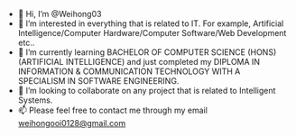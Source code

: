 - 👋 Hi, I’m @Weihong03
- 👀 I’m interested in everything that is related to IT. For example, Artificial Intelligence/Computer Hardware/Computer Software/Web Development etc..
- 🌱 I’m currently learning BACHELOR OF COMPUTER SCIENCE (HONS) (ARTIFICIAL INTELLIGENCE) and just completed my DIPLOMA IN INFORMATION & COMMUNICATION TECHNOLOGY WITH A SPECIALISM IN SOFTWARE ENGINEERING.
- 💞️ I’m looking to collaborate on any project that is related to Intelligent Systems.
- 📫 Please feel free to contact me through my email weihongooi0128@gmail.com

<!---
Weihong03/Weihong03 is a ✨ special ✨ repository because its `README.md` (this file) appears on your GitHub profile.
You can click the Preview link to take a look at your changes.
--->
